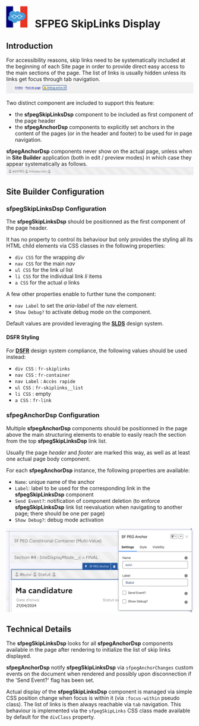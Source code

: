 # ![Logo](/media/Logo.png) &nbsp; SFPEG SkipLinks Display

## Introduction

For accessibility reasons, skip links need to be systematically included at the beginning
of each Site page in order to provide direct easy access to the main sections of the page.
The list of links is usually hidden unless its links get focus through tab navigation.
![Skip Links Display](/media/sfpegSkipLinksDsp.png)

Two distinct component are included to support this feature:
* the **sfpegSkipLinksDsp** component to be included as first component of the page header
* the **sfpegAnchorDsp** components to explicitly set anchors in the content of the pages
(or in the header and footer) to be used for in page navigation.

**sfpegAnchorDsp** components never show on the actual page, unless when in **Site Builder** 
application (both in edit / preview modes) in which case they appear systematically as follows. 
![Anchor Display](/media/sfpegAnchorDsp.png)


## Site Builder Configuration

### **sfpegSkipLinksDsp** Configuration

The **sfpegSkipLinksDsp** should be positionned as the first component of the page header.

It has no property to control its behaviour but only provides the styling all its HTML child
elements via CSS classes in the following properties:
* `div CSS` for the wrapping _div_
* `nav CSS` for the main _nav_
* `ul CSS` for the link _ul_ list
* `li CSS` for the individual link _li_ items
* `a CSS` for the actual _a_ links

A few other properties enable to further tune the component:
* `nav Label` to set the _aria-label_ of the _nav_ element.
* `Show Debug?` to activate debug mode on the component.


Default values are provided leveraging the **[SLDS](https://www.lightningdesignsystem.com/)**
design system.

#### **DSFR** Styling

For **[DSFR](https://www.systeme-de-design.gouv.fr/)** design system compliance,
the following values should be used instead:
* `div CSS` : `fr-skiplinks`
* `nav CSS` : `fr-container`
* `nav Label` : `Accès rapide`
* `ul CSS` : `fr-skiplinks__list`
* `li CSS` : empty
* `a CSS` : `fr-link`


### **sfpegAnchorDsp** Configuration

Multiple **sfpegAnchorDsp** components should be positionned in the page above the main 
structuring elements to enable to easily reach the section from the top **sfpegSkipLinksDsp**
link list.

Usually the page _header_ and _footer_ are marked this way, as well as at least one actual
page body component.

For each **sfpegAnchorDsp** instance, the following properties are available:
* `Name`: unique name of the anchor 
* `Label`: label to be used for the corresponding link in the **sfpegSkipLinksDsp** component
* `Send Event?`: notification of component deletion (to enforce **sfpegSkipLinksDsp** link list
reevaluation when navigating to another page; there should be one per page)
* `Show Debug?`: debug mode activation

![Anchor Configuration](/media/sfpegAnchorConfig.png)



## Technical Details

The **sfpegSkipLinksDsp** looks for all **sfpegAnchorDsp** components available in the 
page after rendering to initialize the list of skip links displayed.

**sfpegAnchorDsp** notify **sfpegSkipLinksDsp** via `sfpegAnchorChanges` custom events on the
document when rendered and possibly upon disconnection if the 'Send Event?' flag has been set.

Actual display of the **sfpegSkipLinksDsp** component is managed via simple CSS position change
when focus is within it (via `:focus-within` pseudo class). The list of links is then always
reachable via `tab` navigation. This behaviour is implemented via the `sfpegSkipLinks` CSS
class made available by default for the `divClass` property.
